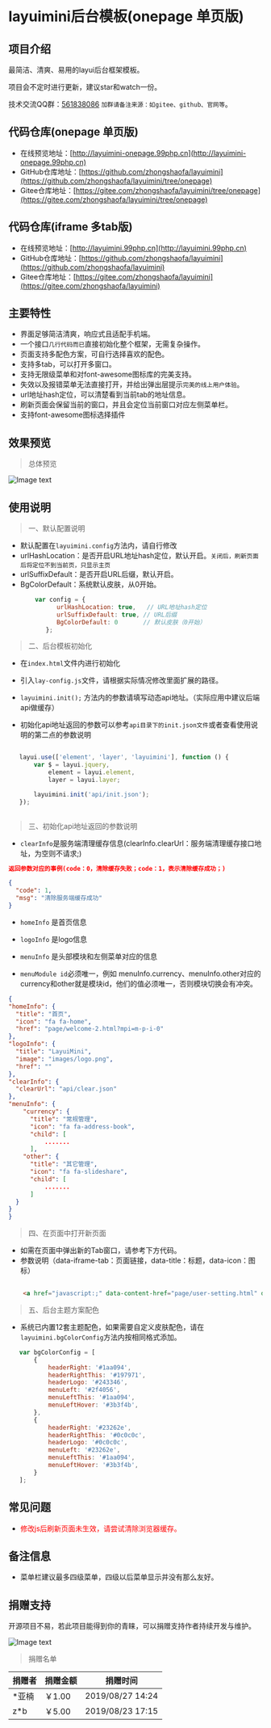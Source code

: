 layuimini后台模板(onepage 单页版)
===============
## 项目介绍
最简洁、清爽、易用的layui后台框架模板。

项目会不定时进行更新，建议star和watch一份。

技术交流QQ群：[561838086](https://jq.qq.com/?_wv=1027&k=5JRGVfe) `加群请备注来源：如gitee、github、官网等`。

## 代码仓库(onepage 单页版)
 * 在线预览地址：[http://layuimini-onepage.99php.cn](http://layuimini-onepage.99php.cn)
 * GitHub仓库地址：[https://github.com/zhongshaofa/layuimini](https://github.com/zhongshaofa/layuimini/tree/onepage)
 * Gitee仓库地址：[https://gitee.com/zhongshaofa/layuimini/tree/onepage](https://gitee.com/zhongshaofa/layuimini/tree/onepage)

## 代码仓库(iframe 多tab版)
 * 在线预览地址：[http://layuimini.99php.cn](http://layuimini.99php.cn)
 * GitHub仓库地址：[https://github.com/zhongshaofa/layuimini](https://github.com/zhongshaofa/layuimini)
 * Gitee仓库地址：[https://gitee.com/zhongshaofa/layuimini](https://gitee.com/zhongshaofa/layuimini)


## 主要特性
* 界面足够简洁清爽，响应式且适配手机端。
* 一个接口`几行代码而已`直接初始化整个框架，无需复杂操作。
* 页面支持多配色方案，可自行选择喜欢的配色。
* 支持多tab，可以打开多窗口。
* 支持无限级菜单和对font-awesome图标库的完美支持。
* 失效以及报错菜单无法直接打开，并给出弹出层提示`完美的线上用户体验`。
* url地址hash定位，可以清楚看到当前tab的地址信息。
* 刷新页面会保留当前的窗口，并且会定位当前窗口对应左侧菜单栏。
* 支持font-awesome图标选择插件


## 效果预览
> 总体预览

![Image text](./images/home.png)

## 使用说明

 > 一、默认配置说明
 
* 默认配置在`layuimini.config`方法内，请自行修改
* urlHashLocation：是否开启URL地址hash定位，默认开启。`关闭后，刷新页面后将定位不到当前页，只显示主页`
* urlSuffixDefault：是否开启URL后缀，默认开启。
* BgColorDefault：系统默认皮肤，从0开始。
   ``` js
       var config = {
             urlHashLocation: true,   // URL地址hash定位
             urlSuffixDefault: true, // URL后缀
             BgColorDefault: 0       // 默认皮肤（0开始）
          };
    ```

> 二、后台模板初始化

 * 在`index.html`文件内进行初始化

 * 引入`lay-config.js`文件，请根据实际情况修改里面扩展的路径。

 * `layuimini.init();` 方法内的参数请填写动态api地址。（实际应用中建议后端api做缓存）

 * 初始化api地址返回的参数可以参考`api目录下的init.json文件`或者查看使用说明的第二点的参数说明

 ``` js
 
    layui.use(['element', 'layer', 'layuimini'], function () {
        var $ = layui.jquery,
            element = layui.element,
            layer = layui.layer;

        layuimini.init('api/init.json');
    });
    
 ```
 
 > 三、初始化api地址返回的参数说明
 
 * `clearInfo`是服务端清理缓存信息(clearInfo.clearUrl：服务端清理缓存接口地址，为空则不请求;)
 
  ``` json
  返回参数对应的事例(code：0，清除缓存失败；code：1，表示清除缓存成功；)
  
  {
    "code": 1,
    "msg": "清除服务端缓存成功"
  }
   ```
 
 * `homeInfo` 是首页信息
 
 * `logoInfo` 是logo信息
 
 * `menuInfo` 是头部模块和左侧菜单对应的信息
 
 * `menuModule id`必须唯一，例如 menuInfo.currency、menuInfo.other对应的currency和other就是模块id，他们的值必须唯一，否则模块切换会有冲突。
 
  ``` json
{
  "homeInfo": {
    "title": "首页",
    "icon": "fa fa-home",
    "href": "page/welcome-2.html?mpi=m-p-i-0"
  },
  "logoInfo": {
    "title": "LayuiMini",
    "image": "images/logo.png",
    "href": ""
  },
  "clearInfo": {
    "clearUrl": "api/clear.json"
  },
  "menuInfo": {
      "currency": {
        "title": "常规管理",
        "icon": "fa fa-address-book",
        "child": [
            .......
        ],
      "other": {
        "title": "其它管理",
        "icon": "fa fa-slideshare",
        "child": [
            .......
        ]
    }
  }
}
  ```
  
> 四、在页面中打开新页面
   
  * 如需在页面中弹出新的Tab窗口，请参考下方代码。
  * 参数说明（data-iframe-tab：页面链接，data-title：标题，data-icon：图标）
``` html
     
    <a href="javascript:;" data-content-href="page/user-setting.html" data-title="基本资料">基本资料</a>

 ```
  
  > 五、后台主题方案配色
  
 * 系统已内置12套主题配色，如果需要自定义皮肤配色，请在`layuimini.bgColorConfig`方法内按相同格式添加。
 ``` js
    var bgColorConfig = [
        {
            headerRight: '#1aa094',
            headerRightThis: '#197971',
            headerLogo: '#243346',
            menuLeft: '#2f4056',
            menuLeftThis: '#1aa094',
            menuLeftHover: '#3b3f4b',
        },
        {
            headerRight: '#23262e',
            headerRightThis: '#0c0c0c',
            headerLogo: '#0c0c0c',
            menuLeft: '#23262e',
            menuLeftThis: '#1aa094',
            menuLeftHover: '#3b3f4b',
        }
    ];
  ```
 
  ## 常见问题
  * <font color=red>修改js后刷新页面未生效，请尝试清除浏览器缓存。</font>
  
  ## 备注信息
  * 菜单栏建议最多四级菜单，四级以后菜单显示并没有那么友好。
 
 ## 捐赠支持
 
开源项目不易，若此项目能得到你的青睐，可以捐赠支持作者持续开发与维护。

 ![Image text](./images/donate_qrcode.png)
 
 > 捐赠名单
 
| 捐赠者 | 捐赠金额 | 捐赠时间 |
| --- | --- | --- |
| *亚楠 | ￥1.00 | 2019/08/27 14:24|
| z*b | ￥5.00 | 2019/08/23 17:15|
